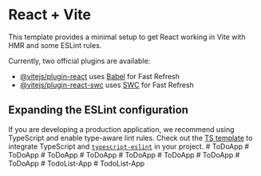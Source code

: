 # React + Vite

This template provides a minimal setup to get React working in Vite with HMR and some ESLint rules.

Currently, two official plugins are available:

- [@vitejs/plugin-react](https://github.com/vitejs/vite-plugin-react/blob/main/packages/plugin-react/README.md) uses [Babel](https://babeljs.io/) for Fast Refresh
- [@vitejs/plugin-react-swc](https://github.com/vitejs/vite-plugin-react-swc) uses [SWC](https://swc.rs/) for Fast Refresh

## Expanding the ESLint configuration

If you are developing a production application, we recommend using TypeScript and enable type-aware lint rules. Check out the [TS template](https://github.com/vitejs/vite/tree/main/packages/create-vite/template-react-ts) to integrate TypeScript and [`typescript-eslint`](https://typescript-eslint.io) in your project.
#   T o D o A p p  
 #   T o D o A p p  
 #   T o D o A p p  
 #   T o D o A p p  
 #   T o D o A p p  
 #   T o D o A p p  
 #   T o D o A p p  
 #   T o D o A p p  
 #   T o d o L i s t - A p p  
 #   T o d o L i s t - A p p  
 